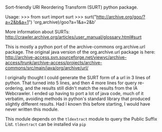 Sort-friendly URI Reordering Transform (SURT) python package.

Usage:
    >>> from surt import surt
    >>> surt("http://archive.org/goo/?a=2&b&a=1")
    'org,archive)/goo?a=1&a=2&b'

More information about SURTs:
http://crawler.archive.org/articles/user_manual/glossary.html#surt

This is mostly a python port of the archive-commons org.archive.url package.
The original java version of the org.archive.url package is here:
http://archive-access.svn.sourceforge.net/viewvc/archive-access/trunk/archive-access/projects/archive-commons/src/main/java/org/archive/url/

I originally thought I could generate the SURT form of a url in 3 lines
of python. That turned into 5 lines, and then 4 more lines for query
re-ordering, and the results still didn't match the results from the
IA Webcrawler. I ended up having to port a lot of java code, much of
it verbatim, avoiding methods in python's standard library that
produced slightly different results. Had I known this before starting,
I would have never written this module.

This module depends on the `tldextract` module to query the Public Suffix
List. `tldextract` can be installed via `pip`
